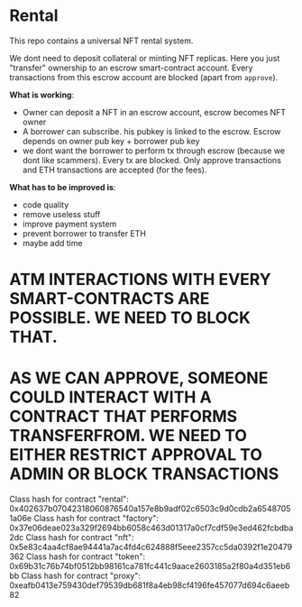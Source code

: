 # Rental
This repo contains a universal NFT rental system.

We dont need to deposit collateral or minting NFT replicas. Here you just "transfer" ownership to an escrow smart-contract account. 
Every transactions from this escrow account are blocked (apart from `approve`). 

**What is working**:

- Owner can deposit a NFT in an escrow account, escrow becomes NFT owner
- A borrower can subscribe. his pubkey is linked to the escrow. Escrow depends on owner pub key + borrower pub key
- we dont want the borrower to perform tx through escrow (because we dont like scammers). Every tx are blocked. Only approve transactions and ETH transactions are accepted (for the fees).

**What has to be improved is**:

- code quality
- remove useless stuff
- improve payment system
- prevent borrower to transfer ETH
- maybe add time

# ATM INTERACTIONS WITH EVERY SMART-CONTRACTS ARE POSSIBLE. WE NEED TO BLOCK THAT.
# AS WE CAN APPROVE, SOMEONE COULD INTERACT WITH A CONTRACT THAT PERFORMS TRANSFERFROM. WE NEED TO EITHER RESTRICT APPROVAL TO ADMIN OR BLOCK TRANSACTIONS

Class hash for contract "rental": 0x402637b07042318060876540a157e8b9adf02c6503c9d0cdb2a65487051a06e
Class hash for contract "factory": 0x37e06deae023a329f2694bb6058c463d01317a0cf7cdf59e3ed462fcbdba2dc
Class hash for contract "nft": 0x5e83c4aa4cf8ae94441a7ac4fd4c624888f5eee2357cc5da0392f1e20479362
Class hash for contract "token": 0x69b31c76b74bf0512bb98161ca781fc441c9aace2603185a2f80a4d351eb6bb
Class hash for contract "proxy": 0xeafb0413e759430def79539db681f8a4eb98cf4196fe457077d694c6aeeb82

